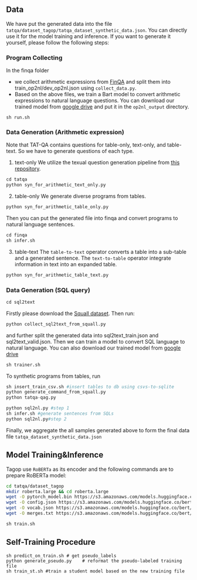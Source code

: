 ## Data
We have put the generated data into the file `tatqa/dataset_tagop/tatqa_dataset_synthetic_data.json`. You can directly use it for the model training and inference. If you want to generate it yourself, please follow the following steps:

### Program Collecting

In the finqa folder
- we collect arithmetic expressions from [FinQA](https://github.com/czyssrs/FinQA) and split them into train_op2nl/dev_op2nl.json using `collect_data.py`.
- Based on the above files, we train a Bart model to convert arithmetic expressions to natural language questions. You can download our trained model from [google drive](https://drive.google.com/file/d/1qkYb1v1snmjLL-DwlyrJGWUqpCaia1Xh/view?usp=sharing) and put it in the `op2nl_output` directory.
```
sh run.sh
```

### Data Generation (Arithmetic expression)
Note that TAT-QA contains questions for table-only, text-only, and table-text. So we have to generate questions of each type.

1. text-only
We utilize the texual question generation pipeline from [this repository](https://github.com/teacherpeterpan/Unsupervised-Multi-hop-QA).
```python
cd tatqa
python syn_for_arithmetic_text_only.py
```
2. table-only
We generate diverse programs from tables.
```python
python syn_for_arithmetic_table_only.py
```
Then you can put the generated file into finqa and convert programs to natural language sentences.
```python
cd finqa
sh infer.sh
```
3. table-text
The `table-to-text` operator converts a table into a sub-table and a generated sentence. The `text-to-table` operator integrate information in text into an expanded table.
```python
python syn_for_arithmetic_table_text.py
```
### Data Generation (SQL query)

```python
cd sql2text
```
Firstly please download the [Squall dataset](https://github.com/tzshi/squall). Then run:
```python
python collect_sql2text_from_squall.py
```
and further split the generated data into sql2text_train.json and sql2text_valid.json.
Then we can train a model to convert SQL language to natural language. You can also download our trained model from [google drive](https://drive.google.com/file/d/1CS1vdS6CnYgOto4RoKSVzjzIvlj5joj3/view?usp=sharing)
```python
sh trainer.sh
```
To synthetic programs from tables, run
```python
sh insert_train_csv.sh #insert tables to db using csvs-to-sqlite
python generate_command_from_squall.py
python tatqa-qag.py
```
```python
python sql2nl.py #step 1
sh infer.sh #generate sentences from SQLs
python sql2nl.py#step 2
```

Finally, we aggregate the all samples generated above to form the final data file `tatqa_dataset_synthetic_data.json`

## Model Training&Inference
Tagop use `RoBERTa` as its encoder and the following commands are to prepare RoBERTa model:

```bash
cd tatqa/dataset_tagop
mkdir roberta.large && cd roberta.large
wget -O pytorch_model.bin https://s3.amazonaws.com/models.huggingface.co/bert/roberta-large-pytorch_model.bin
wget -O config.json https://s3.amazonaws.com/models.huggingface.co/bert/roberta-large-config.json
wget -O vocab.json https://s3.amazonaws.com/models.huggingface.co/bert/roberta-large-vocab.json
wget -O merges.txt https://s3.amazonaws.com/models.huggingface.co/bert/roberta-large-merges.txt
```

```python
sh train.sh
```

## Self-Training Procedure
```
sh predict_on_train.sh # get pseudo_labels
python generate_pseudo.py    # reformat the pseudo-labeled training file
sh train_st.sh #train a student model based on the new training file
```